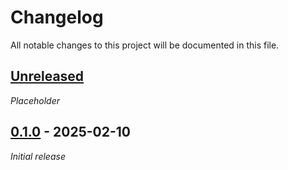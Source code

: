 # Changelog

All notable changes to this project will be documented in this file.

## [Unreleased]

_Placeholder_

## [0.1.0] - 2025-02-10

_Initial release_

[Unreleased]: https://github.com/bplaat/crates/compare/bsqlite%2Fv0.1.0...HEAD
[0.1.0]: https://github.com/bplaat/crates/releases/tag/bsqlite%2Fv0.1.0
